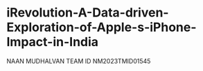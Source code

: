 # iRevolution-A-Data-driven-Exploration-of-Apple-s-iPhone-Impact-in-India
NAAN MUDHALVAN TEAM ID NM2023TMID01545
